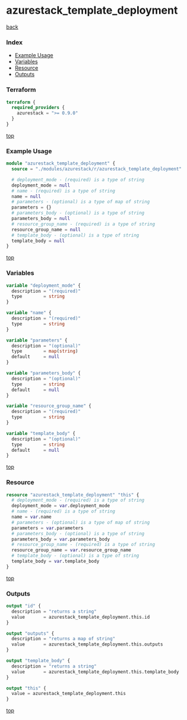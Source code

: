 # azurestack_template_deployment

[back](../azurestack.md)

### Index

- [Example Usage](#example-usage)
- [Variables](#variables)
- [Resource](#resource)
- [Outputs](#outputs)

### Terraform

```terraform
terraform {
  required_providers {
    azurestack = ">= 0.9.0"
  }
}
```

[top](#index)

### Example Usage

```terraform
module "azurestack_template_deployment" {
  source = "./modules/azurestack/r/azurestack_template_deployment"

  # deployment_mode - (required) is a type of string
  deployment_mode = null
  # name - (required) is a type of string
  name = null
  # parameters - (optional) is a type of map of string
  parameters = {}
  # parameters_body - (optional) is a type of string
  parameters_body = null
  # resource_group_name - (required) is a type of string
  resource_group_name = null
  # template_body - (optional) is a type of string
  template_body = null
}
```

[top](#index)

### Variables

```terraform
variable "deployment_mode" {
  description = "(required)"
  type        = string
}

variable "name" {
  description = "(required)"
  type        = string
}

variable "parameters" {
  description = "(optional)"
  type        = map(string)
  default     = null
}

variable "parameters_body" {
  description = "(optional)"
  type        = string
  default     = null
}

variable "resource_group_name" {
  description = "(required)"
  type        = string
}

variable "template_body" {
  description = "(optional)"
  type        = string
  default     = null
}
```

[top](#index)

### Resource

```terraform
resource "azurestack_template_deployment" "this" {
  # deployment_mode - (required) is a type of string
  deployment_mode = var.deployment_mode
  # name - (required) is a type of string
  name = var.name
  # parameters - (optional) is a type of map of string
  parameters = var.parameters
  # parameters_body - (optional) is a type of string
  parameters_body = var.parameters_body
  # resource_group_name - (required) is a type of string
  resource_group_name = var.resource_group_name
  # template_body - (optional) is a type of string
  template_body = var.template_body
}
```

[top](#index)

### Outputs

```terraform
output "id" {
  description = "returns a string"
  value       = azurestack_template_deployment.this.id
}

output "outputs" {
  description = "returns a map of string"
  value       = azurestack_template_deployment.this.outputs
}

output "template_body" {
  description = "returns a string"
  value       = azurestack_template_deployment.this.template_body
}

output "this" {
  value = azurestack_template_deployment.this
}
```

[top](#index)